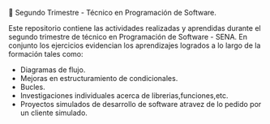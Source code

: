 📌 Segundo Trimestre - Técnico en Programación de Software.

Este repositorio contiene las actividades realizadas y aprendidas durante el segundo trimestre de técnico en Programación de Software - SENA. En conjunto los ejercicios evidencian los aprendizajes logrados a lo largo de la formación tales como:

- Diagramas de flujo.
- Mejoras en estructuramiento de condicionales.
- Bucles.
- Investigaciones individuales acerca de librerias,funciones,etc.
- Proyectos simulados de desarrollo de software atravez de lo pedido por un cliente simulado.
